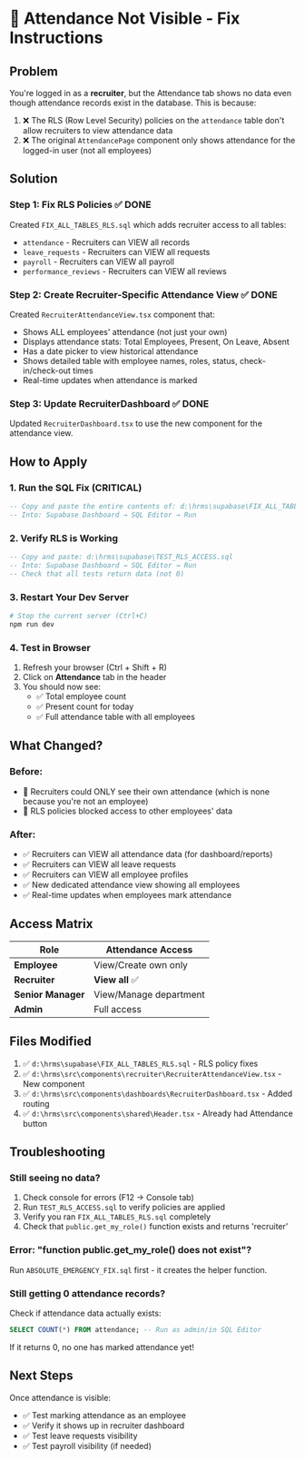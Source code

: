 # 🎯 Attendance Not Visible - Fix Instructions

## Problem
You're logged in as a **recruiter**, but the Attendance tab shows no data even though attendance records exist in the database. This is because:

1. ❌ The RLS (Row Level Security) policies on the `attendance` table don't allow recruiters to view attendance data
2. ❌ The original `AttendancePage` component only shows attendance for the logged-in user (not all employees)

## Solution

### Step 1: Fix RLS Policies ✅ DONE
Created `FIX_ALL_TABLES_RLS.sql` which adds recruiter access to all tables:
- `attendance` - Recruiters can VIEW all records
- `leave_requests` - Recruiters can VIEW all requests  
- `payroll` - Recruiters can VIEW all payroll
- `performance_reviews` - Recruiters can VIEW all reviews

### Step 2: Create Recruiter-Specific Attendance View ✅ DONE
Created `RecruiterAttendanceView.tsx` component that:
- Shows ALL employees' attendance (not just your own)
- Displays attendance stats: Total Employees, Present, On Leave, Absent
- Has a date picker to view historical attendance
- Shows detailed table with employee names, roles, status, check-in/check-out times
- Real-time updates when attendance is marked

### Step 3: Update RecruiterDashboard ✅ DONE
Updated `RecruiterDashboard.tsx` to use the new component for the attendance view.

## How to Apply

### 1. Run the SQL Fix (CRITICAL)
```sql
-- Copy and paste the entire contents of: d:\hrms\supabase\FIX_ALL_TABLES_RLS.sql
-- Into: Supabase Dashboard → SQL Editor → Run
```

### 2. Verify RLS is Working
```sql
-- Copy and paste: d:\hrms\supabase\TEST_RLS_ACCESS.sql
-- Into: Supabase Dashboard → SQL Editor → Run
-- Check that all tests return data (not 0)
```

### 3. Restart Your Dev Server
```bash
# Stop the current server (Ctrl+C)
npm run dev
```

### 4. Test in Browser
1. Refresh your browser (Ctrl + Shift + R)
2. Click on **Attendance** tab in the header
3. You should now see:
   - ✅ Total employee count
   - ✅ Present count for today
   - ✅ Full attendance table with all employees

## What Changed?

### Before:
- 🚫 Recruiters could ONLY see their own attendance (which is none because you're not an employee)
- 🚫 RLS policies blocked access to other employees' data

### After:
- ✅ Recruiters can VIEW all attendance data (for dashboard/reports)
- ✅ Recruiters can VIEW all leave requests
- ✅ Recruiters can VIEW all employee profiles
- ✅ New dedicated attendance view showing all employees
- ✅ Real-time updates when employees mark attendance

## Access Matrix

| Role | Attendance Access |
|------|-------------------|
| **Employee** | View/Create own only |
| **Recruiter** | **View all** ✅ |
| **Senior Manager** | View/Manage department |
| **Admin** | Full access |

## Files Modified

1. ✅ `d:\hrms\supabase\FIX_ALL_TABLES_RLS.sql` - RLS policy fixes
2. ✅ `d:\hrms\src\components\recruiter\RecruiterAttendanceView.tsx` - New component
3. ✅ `d:\hrms\src\components\dashboards\RecruiterDashboard.tsx` - Added routing
4. ✅ `d:\hrms\src\components\shared\Header.tsx` - Already had Attendance button

## Troubleshooting

### Still seeing no data?
1. Check console for errors (F12 → Console tab)
2. Run `TEST_RLS_ACCESS.sql` to verify policies are applied
3. Verify you ran `FIX_ALL_TABLES_RLS.sql` completely
4. Check that `public.get_my_role()` function exists and returns 'recruiter'

### Error: "function public.get_my_role() does not exist"?
Run `ABSOLUTE_EMERGENCY_FIX.sql` first - it creates the helper function.

### Still getting 0 attendance records?
Check if attendance data actually exists:
```sql
SELECT COUNT(*) FROM attendance; -- Run as admin/in SQL Editor
```

If it returns 0, no one has marked attendance yet!

## Next Steps

Once attendance is visible:
- ✅ Test marking attendance as an employee
- ✅ Verify it shows up in recruiter dashboard
- ✅ Test leave requests visibility
- ✅ Test payroll visibility (if needed)
